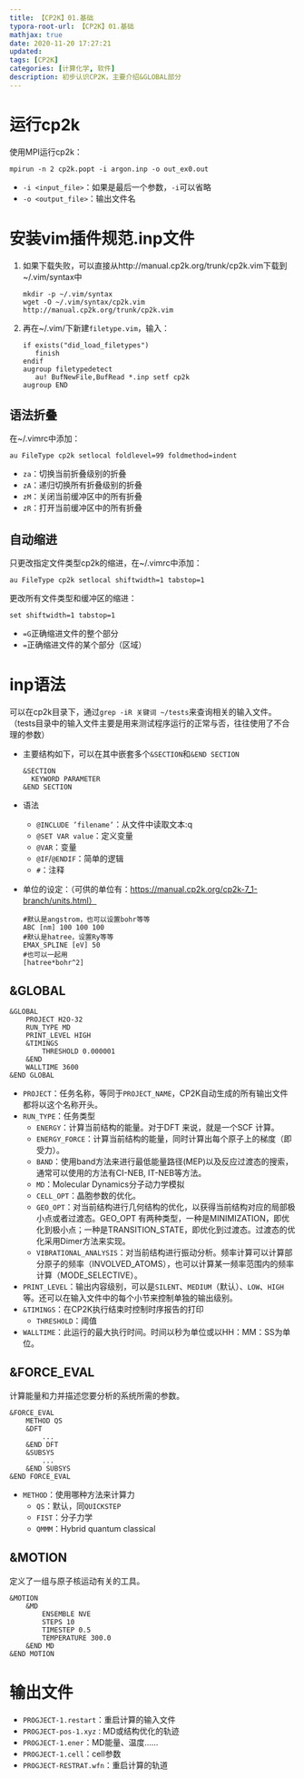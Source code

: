 ```yaml
---
title: 【CP2K】01.基础
typora-root-url: 【CP2K】01.基础
mathjax: true
date: 2020-11-20 17:27:21
updated:
tags: [CP2K]
categories: [计算化学, 软件]
description: 初步认识CP2K，主要介绍&GLOBAL部分
---
```



# 运行cp2k

使用MPI运行cp2k：

```
mpirun -n 2 cp2k.popt -i argon.inp -o out_ex0.out
```

- `-i <input_file>`：如果是最后一个参数，`-i`可以省略
- `-o <output_file>`：输出文件名


# 安装vim插件规范.inp文件

1. 如果下载失败，可以直接从http://manual.cp2k.org/trunk/cp2k.vim下载到 ~/.vim/syntax中

   ```
   mkdir -p ~/.vim/syntax
   wget -O ~/.vim/syntax/cp2k.vim http://manual.cp2k.org/trunk/cp2k.vim
   ```

2. 再在~/.vim/下新建`filetype.vim`，输入：

   ```
   if exists("did_load_filetypes")
      finish
   endif
   augroup filetypedetect
      au! BufNewFile,BufRead *.inp setf cp2k
   augroup END
   ```

## 语法折叠

在~/.vimrc中添加：

```
au FileType cp2k setlocal foldlevel=99 foldmethod=indent
```

- `za`：切换当前折叠级别的折叠
- `zA`：递归切换所有折叠级别的折叠
- `zM`：关闭当前缓冲区中的所有折叠
- `zR`：打开当前缓冲区中的所有折叠

## 自动缩进

只更改指定文件类型cp2k的缩进，在~/.vimrc中添加：

```
au FileType cp2k setlocal shiftwidth=1 tabstop=1
```

更改所有文件类型和缓冲区的缩进：

```
set shiftwidth=1 tabstop=1
```

- `=G`正确缩进文件的整个部分
- `=`正确缩进文件的某个部分（区域）

# inp语法

可以在cp2k目录下，通过`grep -iR 关键词 ~/tests`来查询相关的输入文件。（tests目录中的输入文件主要是用来测试程序运行的正常与否，往往使用了不合理的参数）

- 主要结构如下，可以在其中嵌套多个`&SECTION`和`&END SECTION`

  ```
  &SECTION
  	KEYWORD PARAMETER
  &END SECTION
  ```

- 语法

  - `@INCLUDE ’filename’`：从文件中读取文本:q
  - `@SET VAR value`：定义变量
  - `@VAR`：变量
  - `@IF`/`@ENDIF`：简单的逻辑
  - `#`：注释

- 单位的设定：（可供的单位有：https://manual.cp2k.org/cp2k-7_1-branch/units.html）

  ```
  #默认是angstrom，也可以设置bohr等等
  ABC [nm] 100 100 100
  #默认是hatree，设置Ry等等
  EMAX_SPLINE [eV] 50
  #也可以一起用
  [hatree*bohr^2]
  ```

## &GLOBAL

```
&GLOBAL
	PROJECT H2O-32
	RUN_TYPE MD
	PRINT_LEVEL HIGH
	&TIMINGS
		THRESHOLD 0.000001
	&END
	WALLTIME 3600
&END GLOBAL
```

- `PROJECT`：任务名称，等同于`PROJECT_NAME`，CP2K自动生成的所有输出文件都将以这个名称开头。
- `RUN_TYPE`：任务类型
  - `ENERGY`：计算当前结构的能量。对于DFT 来说，就是一个SCF 计算。
  - `ENERGY_FORCE`：计算当前结构的能量，同时计算出每个原子上的梯度（即受力）。
  - `BAND`：使用band方法来进行最低能量路径(MEP)以及反应过渡态的搜索，通常可以使用的方法有CI-NEB, IT-NEB等方法。
  - `MD`：Molecular Dynamics分子动力学模拟
  - `CELL_OPT`：晶胞参数的优化。
  - `GEO_OPT`：对当前结构进行几何结构的优化，以获得当前结构对应的局部极小点或者过渡态。GEO_OPT 有两种类型，一种是MINIMIZATION，即优化到极小点；一种是TRANSITION_STATE，即优化到过渡态。过渡态的优化采用Dimer方法来实现。
  - `VIBRATIONAL_ANALYSIS`：对当前结构进行振动分析。频率计算可以计算部分原子的频率（INVOLVED_ATOMS），也可以计算某一频率范围内的频率计算（MODE_SELECTIVE）。
- `PRINT_LEVEL`：输出内容级别，可以是`SILENT`、`MEDIUM`（默认）、`LOW`、`HIGH`等。还可以在输入文件中的每个小节来控制单独的输出级别。
- `&TIMINGS`：在CP2K执行结束时控制时序报告的打印
  - `THRESHOLD`：阈值
- `WALLTIME`：此运行的最大执行时间。时间以秒为单位或以HH：MM：SS为单位。

## &FORCE_EVAL

计算能量和力并描述您要分析的系统所需的参数。

```
&FORCE_EVAL
	METHOD QS
	&DFT
		...
	&END DFT
	&SUBSYS
		...
	&END SUBSYS
&END FORCE_EVAL
```

- `METHOD`：使用哪种方法来计算力
  - `QS`：默认，同`QUICKSTEP`
  - `FIST`：分子力学
  - `QMMM`：Hybrid quantum classical

## &MOTION

定义了一组与原子核运动有关的工具。

```
&MOTION
	&MD
		ENSEMBLE NVE
		STEPS 10
		TIMESTEP 0.5
		TEMPERATURE 300.0
	&END MD
&END MOTION
```



# 输出文件

- `PROGJECT-1.restart`：重启计算的输入文件
- `PROGJECT-pos-1.xyz：`MD或结构优化的轨迹
- `PROGJECT-1.ener`：MD能量、温度……
- `PROGJECT-1.cell`：cell参数
- `PROGJECT-RESTRAT.wfn`：重启计算的轨道
